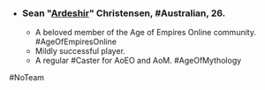 -   ### Sean "[Ardeshir](https://liquipedia.net/ageofempires/Ardeshir)" Christensen, #Australian, 26.
    -   A beloved member of the Age of Empires Online community. #AgeOfEmpiresOnline 
    -   Mildly successful player.
    -   A regular #Caster  for AoEO and AoM. #AgeOfMythology 
    
#NoTeam 